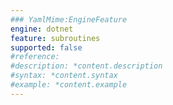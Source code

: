 ```yaml
---
### YamlMime:EngineFeature
engine: dotnet
feature: subroutines
supported: false
#reference: 
#description: *content.description
#syntax: *content.syntax
#example: *content.example
---
```

